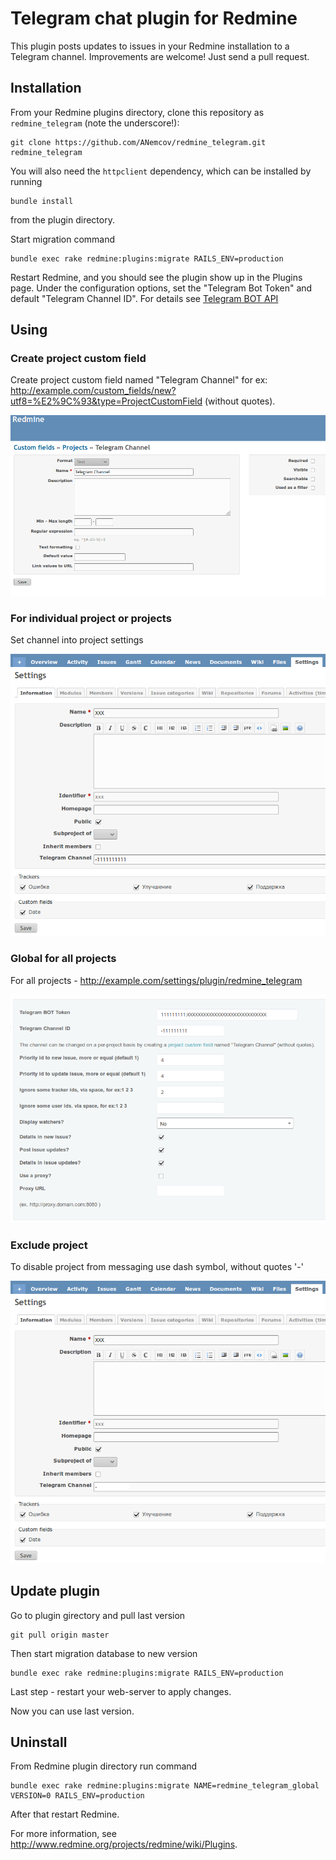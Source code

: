 # Telegram chat plugin for Redmine

This plugin posts updates to issues in your Redmine installation to a Telegram
channel. Improvements are welcome! Just send a pull request.

## Installation

From your Redmine plugins directory, clone this repository as `redmine_telegram` (note
the underscore!):

    git clone https://github.com/ANemcov/redmine_telegram.git redmine_telegram

You will also need the `httpclient` dependency, which can be installed by running

    bundle install

from the plugin directory.

Start migration command

	bundle exec rake redmine:plugins:migrate RAILS_ENV=production

Restart Redmine, and you should see the plugin show up in the Plugins page.
Under the configuration options, set the "Telegram Bot Token" and default "Telegram Channel ID". For details see [Telegram BOT API](https://core.telegram.org/bots/API)

## Using

### Create project custom field

Create project custom field named "Telegram Channel" for ex: http://example.com/custom_fields/new?utf8=%E2%9C%93&type=ProjectCustomField (without quotes).

![Custom field](images/redmine_telegram_customfield.png)

### For individual project or projects

Set channel into project settings

![Project settings](images/redmine_telegram_project_settings.png)

### Global for all projects

For all projects - http://example.com/settings/plugin/redmine_telegram

![Plugin settings](images/redmine_telegram_setting.png)

### Exclude project

To disable project from messaging use dash symbol, without quotes '-'

![Disable messaging](images/redmine_telegram_project_disable.png)

## Update plugin

Go to plugin girectory and pull last version
	
	git pull origin master

Then start migration database to new version

	bundle exec rake redmine:plugins:migrate RAILS_ENV=production

Last step - restart your web-server to apply changes.

Now you can use last version.

## Uninstall

From Redmine plugin directory run command

	bundle exec rake redmine:plugins:migrate NAME=redmine_telegram_global VERSION=0 RAILS_ENV=production

After that restart Redmine.

For more information, see http://www.redmine.org/projects/redmine/wiki/Plugins.





